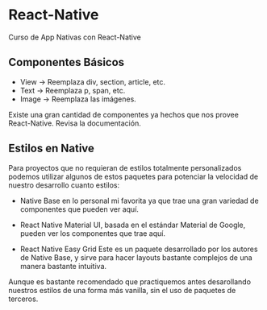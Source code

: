 # React-Native
Curso de App Nativas con React-Native


## Componentes Básicos

- View -> Reemplaza div, section, article, etc.
- Text -> Reemplaza p, span, etc.
- Image -> Reemplaza las imágenes.

Existe una gran cantidad de componentes ya hechos que nos provee React-Native.
Revisa la documentación.

## Estilos en Native

Para proyectos que no requieran de estilos totalmente personalizados podemos utilizar algunos de estos paquetes para potenciar la velocidad de nuestro desarrollo cuanto estilos:

  - Native Base en lo personal mi favorita ya que trae una gran variedad de componentes que pueden ver aquí.

  - React Native Material UI, basada en el estándar Material de Google, pueden ver los componentes que trae aquí.
  
  - React Native Easy Grid Este es un paquete desarrollado por los autores de Native Base, y sirve para hacer layouts bastante complejos de una manera bastante intuitiva.

Aunque es bastante recomendado que practiquemos antes desarollando nuestros estilos de una forma más vanilla, sin el uso de paquetes de terceros.
